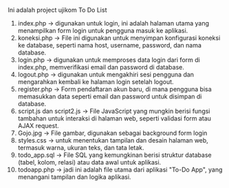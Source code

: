 Ini adalah project ujikom To Do List

1. index.php → digunakan untuk login, ini adalah halaman utama yang menampilkan form login untuk pengguna masuk ke aplikasi.
2. koneksi.php → File ini digunakan untuk menyimpan konfigurasi koneksi ke database, seperti nama host, username, password, dan nama database.
3. login.php → digunakan untuk memproses data login dari form di index.php, memverifikasi email dan password di database.
4. logout.php → digunakan untuk mengakhiri sesi pengguna dan mengarahkan kembali ke halaman login setelah logout.
5. register.php → Form pendaftaran akun baru, di mana pengguna bisa memasukkan data seperti email dan password untuk disimpan di database.
6. script.js dan script2.js → File JavaScript yang mungkin berisi fungsi tambahan untuk interaksi di halaman web, seperti validasi form atau AJAX request.
7. Gojo.jpg → File gambar, digunakan sebagai background form login
8. styles.css → untuk menentukan tampilan dan desain halaman web, termasuk warna, ukuran teks, dan tata letak.
9. todo_app.sql → File SQL yang kemungkinan berisi struktur database (tabel, kolom, relasi) atau data awal untuk aplikasi.
10. todoapp.php → jadi ini adalah file utama dari aplikasi "To-Do App", yang menangani tampilan dan logika aplikasi.
